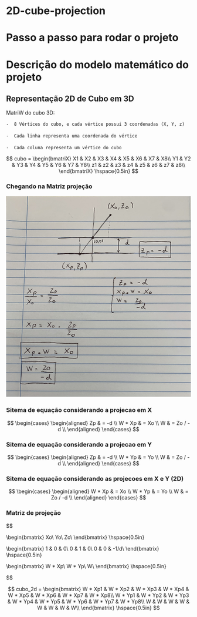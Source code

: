 # 2D-cube-projection

# Passo a passo para rodar o projeto


# Descrição do modelo matemático do projeto

## Representação 2D de Cubo em 3D 

MatriW do cubo 3D:
    
    -  8 Vértices do cubo, e cada vértice possui 3 coordenadas (X, Y, z)
    
    -  Cada linha representa uma coordenada do vértice
    
    -  Cada coluna representa um vértice do cubo


$$
cubo = \begin{bmatriX}
X1 & X2 & X3 & X4 & X5 & X6 & X7 & X8\\
Y1 & Y2 & Y3 & Y4 & Y5 & Y6 & Y7 & Y8\\
z1 & z2 & z3 & z4 & z5 & z6 & z7 & z8\\
\end{bmatriX}
\hspace{0.5in}
$$

### Chegando na Matriz projeção

<img src="equa.jpg">

### Sitema de equação considerando a projecao em X

$$ 
\begin{cases}
    \begin{aligned}
    Zp & = -d \\
    W * Xp & = Xo \\
    W & = Zo / -d \\
    \end{aligned}
\end{cases}
$$

### Sitema de equação considerando a projecao em Y

$$ 
\begin{cases}
    \begin{aligned}
    Zp & = -d \\
    W * Yp & = Yo \\
    W & = Zo / -d \\
    \end{aligned}
\end{cases}
$$

### Sitema de equação considerando as projecoes em X e Y (2D)

$$ 
\begin{cases}
    \begin{aligned}
    W * Xp & = Xo \\
    W * Yp & = Yo \\
    W & = Zo / -d \\
    \end{aligned}
\end{cases}
$$

### Matriz de projeção


$$

\begin{bmatrix}
Xo\\
Yo\\
Zo\\
\end{bmatrix}
\hspace{0.5in}

\begin{bmatrix}
1 & 0 & 0\\
0 & 1 & 0\\
0 & 0 & -1/d\\
\end{bmatrix}
\hspace{0.5in}

\begin{bmatrix}
W * Xp\\
W * Yp\\
W\\
\end{bmatrix}
\hspace{0.5in}


$$



$$
cubo_2d = \begin{bmatrix}
W * Xp1 & W * Xp2 & W * Xp3 & W * Xp4 & W * Xp5 & W * Xp6 & W * Xp7 & W * Xp8\\
W * Yp1 & W * Yp2 & W * Yp3 & W * Yp4 & W * Yp5 & W * Yp6 & W * Yp7 & W * Yp8\\
W & W & W & W & W & W & W & W\\
\end{bmatrix}
\hspace{0.5in}
$$
    
